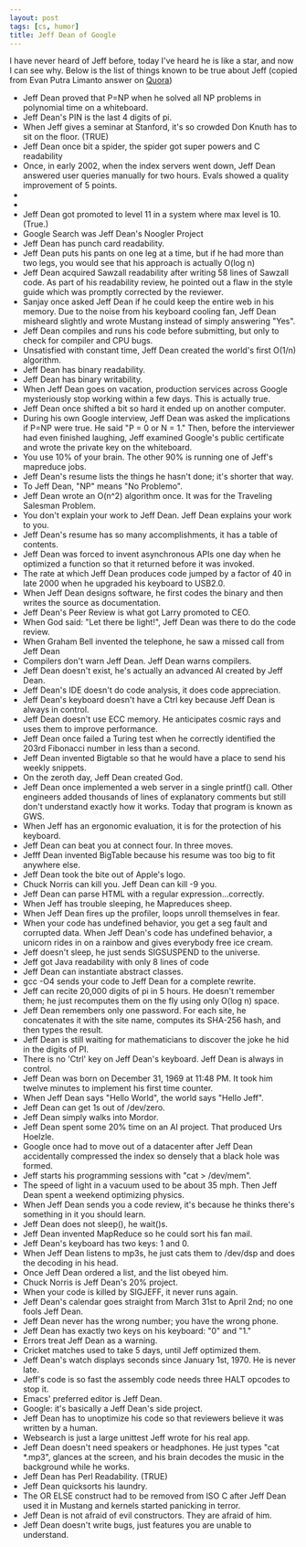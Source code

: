 ```yaml
---
layout: post
tags: [cs, humor]
title: Jeff Dean of Google
---
```

I have never heard of Jeff before, today I've heard he is like a star, and now I can see why. Below is the list of things known to be true about Jeff (copied from Evan Putra Limanto answer on [Quora](https://www.quora.com/What-are-all-the-Jeff-Dean-facts))

* Jeff Dean proved that P=NP when he solved all NP problems in polynomial time on a whiteboard.
* Jeff Dean's PIN is the last 4 digits of pi.
* When Jeff gives a seminar at Stanford, it's so crowded Don Knuth has to sit on the floor. (TRUE)
* Jeff Dean once bit a spider, the spider got super powers and C readability
* Once, in early 2002, when the index servers went down, Jeff Dean answered user queries manually for two hours. Evals showed a quality improvement of 5 points.
*
* <!--cut-->
* Jeff Dean got promoted to level 11 in a system where max level is 10. (True.)
* Google Search was Jeff Dean's Noogler Project
* Jeff Dean has punch card readability.
* Jeff Dean puts his pants on one leg at a time, but if he had more than two legs, you would see that his approach is actually O(log n)
* Jeff Dean acquired Sawzall readability after writing 58 lines of Sawzall code. As part of his readability review, he pointed out a flaw in the style guide which was promptly corrected by the reviewer.
* Sanjay once asked Jeff Dean if he could keep the entire web in his memory. Due to the noise from his keyboard cooling fan, Jeff Dean misheard slightly and wrote Mustang instead of simply answering "Yes".
* Jeff Dean compiles and runs his code before submitting, but only to check for compiler and CPU bugs.
* Unsatisfied with constant time, Jeff Dean created the world's first O(1/n) algorithm.
* Jeff Dean has binary readability.
* Jeff Dean has binary writability.
* When Jeff Dean goes on vacation, production services across Google mysteriously stop working within a few days. This is actually true.
* Jeff Dean once shifted a bit so hard it ended up on another computer.
* During his own Google interview, Jeff Dean was asked the implications if P=NP were true. He said "P = 0 or N = 1." Then, before the interviewer had even finished laughing, Jeff examined Google's public certificate and wrote the private key on the whiteboard.
* You use 10% of your brain. The other 90% is running one of Jeff's mapreduce jobs.
* Jeff Dean's resume lists the things he hasn't done; it's shorter that way.
* To Jeff Dean, "NP" means "No Problemo".
* Jeff Dean wrote an O(n^2) algorithm once. It was for the Traveling Salesman Problem.
* You don't explain your work to Jeff Dean. Jeff Dean explains your work to you.
* Jeff Dean's resume has so many accomplishments, it has a table of contents.
* Jeff Dean was forced to invent asynchronous APIs one day when he optimized a function so that it returned before it was invoked.
* The rate at which Jeff Dean produces code jumped by a factor of 40 in late 2000 when he upgraded his keyboard to USB2.0.
* When Jeff Dean designs software, he first codes the binary and then writes the source as documentation.
* Jeff Dean's Peer Review is what got Larry promoted to CEO.
* When God said: "Let there be light!", Jeff Dean was there to do the code review.
* When Graham Bell invented the telephone, he saw a missed call from Jeff Dean
* Compilers don't warn Jeff Dean. Jeff Dean warns compilers.
* Jeff Dean doesn't exist, he's actually an advanced AI created by Jeff Dean.
* Jeff Dean's IDE doesn't do code analysis, it does code appreciation.
* Jeff Dean's keyboard doesn't have a Ctrl key because Jeff Dean is always in control.
* Jeff Dean doesn't use ECC memory. He anticipates cosmic rays and uses them to improve performance.
* Jeff Dean once failed a Turing test when he correctly identified the 203rd Fibonacci number in less than a second.
* Jeff Dean invented Bigtable so that he would have a place to send his weekly snippets.
* On the zeroth day, Jeff Dean created God.
* Jeff Dean once implemented a web server in a single printf() call. Other engineers added thousands of lines of explanatory comments but still don't understand exactly how it works. Today that program is known as GWS.
* When Jeff has an ergonomic evaluation, it is for the protection of his keyboard.
* Jeff Dean can beat you at connect four. In three moves.
* Jefff Dean invented BigTable because his resume was too big to fit anywhere else.
* Jeff Dean took the bite out of Apple's logo.
* Chuck Norris can kill you. Jeff Dean can kill -9 you.
* Jeff Dean can parse HTML with a regular expression...correctly.
* When Jeff has trouble sleeping, he Mapreduces sheep.
* When Jeff Dean fires up the profiler, loops unroll themselves in fear.
* When your code has undefined behavior, you get a seg fault and corrupted data. When Jeff Dean's code has undefined behavior, a unicorn rides in on a rainbow and gives everybody free ice cream.
* Jeff doesn't sleep, he just sends SIGSUSPEND to the universe.
* Jeff got Java readability with only 8 lines of code
* Jeff Dean can instantiate abstract classes.
* gcc -O4 sends your code to Jeff Dean for a complete rewrite.
* Jeff can recite 20,000 digits of pi in 5 hours. He doesn't remember them; he just recomputes them on the fly using only O(log n) space.
* Jeff Dean remembers only one password. For each site, he concatenates it with the site name, computes its SHA-256 hash, and then types the result.
* Jeff Dean is still waiting for mathematicians to discover the joke he hid in the digits of PI.
* There is no 'Ctrl' key on Jeff Dean's keyboard. Jeff Dean is always in control.
* Jeff Dean was born on December 31, 1969 at 11:48 PM. It took him twelve minutes to implement his first time counter.
* When Jeff Dean says "Hello World", the world says "Hello Jeff".
* Jeff Dean can get 1s out of /dev/zero.
* Jeff Dean simply walks into Mordor.
* Jeff Dean spent some 20% time on an AI project. That produced Urs Hoelzle.
* Google once had to move out of a datacenter after Jeff Dean accidentally compressed the index so densely that a black hole was formed.
* Jeff starts his programming sessions with "cat > /dev/mem".
* The speed of light in a vacuum used to be about 35 mph. Then Jeff Dean spent a weekend optimizing physics.
* When Jeff Dean sends you a code review, it's because he thinks there's something in it you should learn.
* Jeff Dean does not sleep(), he wait()s.
* Jeff Dean invented MapReduce so he could sort his fan mail.
* Jeff Dean's keyboard has two keys: 1 and 0.
* When Jeff Dean listens to mp3s, he just cats them to /dev/dsp and does the decoding in his head.
* Once Jeff Dean ordered a list, and the list obeyed him.
* Chuck Norris is Jeff Dean's 20% project.
* When your code is killed by SIGJEFF, it never runs again.
* Jeff Dean's calendar goes straight from March 31st to April 2nd; no one fools Jeff Dean.
* Jeff Dean never has the wrong number; you have the wrong phone.
* Jeff Dean has exactly two keys on his keyboard: "0" and "1."
* Errors treat Jeff Dean as a warning.
* Cricket matches used to take 5 days, until Jeff optimized them.
* Jeff Dean's watch displays seconds since January 1st, 1970. He is never late.
* Jeff's code is so fast the assembly code needs three HALT opcodes to stop it.
* Emacs' preferred editor is Jeff Dean.
* Google: it's basically a Jeff Dean's side project.
* Jeff Dean has to unoptimize his code so that reviewers believe it was written by a human.
* Websearch is just a large unittest Jeff wrote for his real app.
* Jeff Dean doesn't need speakers or headphones. He just types "cat *.mp3", glances at the screen, and his brain decodes the music in the background while he works.
* Jeff Dean has Perl Readability. (TRUE)
* Jeff Dean quicksorts his laundry.
* The OR ELSE construct had to be removed from ISO C after Jeff Dean used it in Mustang and kernels started panicking in terror.
* Jeff Dean is not afraid of evil constructors. They are afraid of him.
* Jeff Dean doesn't write bugs, just features you are unable to understand.
